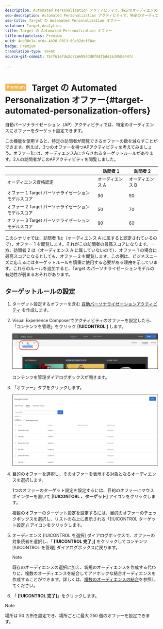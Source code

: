 ```yaml
---
description: Automated Personalization アクティビティで、特定のオーディエンスに対してオファーをターゲット設定できます。
seo-description: Automated Personalization アクティビティで、特定のオーディエンスに対してオファーをターゲット設定できます。
seo-title: Target の Automated Personalization オファー
solution: Target,Analytics
title: Target の Automated Personalization オファー
title-outputclass: Premium
uuid: 4ee30e1a-bfda-4b20-9313-99e32dcf60ac
badge: Premium
translation-type: tm+mt
source-git-commit: 7b7f61efde2c72e6054dd8f08fbde2a395b6447c

---
```



# ![PREMIUM](/help/assets/premium.png) Target の Automated Personalization オファー{#target-automated-personalization-offers}

自動パーソナライゼーション（AP）アクティビティでは、特定のオーディエンスにオファーをターゲット設定できます。

この機能を使用すると、特定の訪問者が閲覧できるオファーの数を減らすことができます。例えば、3つのオファーを持つAPアクティビティを考えてみましょう。オファー1には、オーディエンスAにさらされるターゲットルールがあります。2人の訪問者がこのAPアクティビティを閲覧しました。

|  | 訪問者 1 | 訪問者 2 |
|--- |--- |--- |
| オーディエンス資格認定 | オーディエンス A | オーディエンス B |
| オファー 1 Target パーソナライゼーションモデルスコア | 90 | 90 |
| オファー 2 Target パーソナライゼーションモデルスコア | 50 | 70 |
| オファー 3 Target パーソナライゼーションモデルスコア | 80 | 60 |

このシナリオでは、訪問者 1は（オーディエンス A に属すると認定されているので）、オファー 1 を閲覧します。それがこの訪問者の最高スコアになります。一方、訪問者 2 は（オーディエンス A に属していないので）、オファー 1 の場合に最高スコアになるとしても、オファー 2 を閲覧します。この例は、ビジネスニーズに応えるにはターゲットルールを慎重に使用する必要がある理由を示しています。これらのルールを追加すると、Target のパーソナライゼーションモデルの有効性が弱まるおそれがあります。

## ターゲットルールの設定

1. ターゲット設定するオファーを含む [自動パーソナライゼーションアクティビティ](/help/c-activities/t-automated-personalization/create-ap-activity.md) を作成します。
1. Visual Experience Composerでアクティビティのオファーを設定したら、「コンテンツを管理」をクリック **[!UICONTROL ]** します。

   ![コンテンツの管理](/help/c-activities/t-automated-personalization/assets/manage-content.png)

   コンテンツを管理ダイアログボックスが開きます。

1. 「オファー」タブをクリックします。

   ![オファーページ](/help/c-activities/t-automated-personalization/assets/manage-content-offers.png)

1. 目的のオファーを選択し、そのオファーを表示する対象となるオーディエンスを選択します。

   1つのオファーのターゲット設定を設定するには、目的のオファーにマウスポインターを置いて **[!UICONTORL 、ターゲット]** アイコンをクリックします。

   複数のオファーのターゲット設定を設定するには、目的のオファーのチェックボックスを選択し、リストの右上に表示される「[!UICONTROL ターゲット設定」] アイコンをクリックします。

1. オーディエンス [!UICONTROL を選択] ダイアログボックスで、オファーの対象読者を選択し、「 **[!UICONTROL 完了」]** をクリックしてコンテンツ [!UICONTROL を管理] ダイアログボックスに戻ります。

   >[!NOTE]
   >
   >既存のオーディエンスの選択に加え、新規のオーディエンスを作成する代わりに、複数のオーディエンスを結合してアドホックな結合オーディエンスを作成することができます。詳しくは、[複数のオーディエンスの結合](../../c-target/combining-multiple-audiences.md#concept_A7386F1EA4394BD2AB72399C225981E5)を参照してください。

1. 「 **[!UICONTROL 完了]**」をクリックします。

>[!NOTE]
>
>場所は 50 カ所を設定でき、場所ごとに最大 250 個のオファーを設定できます。
